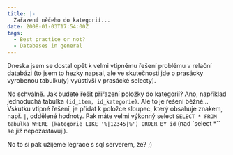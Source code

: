 ```yaml
---
title: |-
  Zařazení něčeho do kategorií...
date: 2008-01-03T17:54:00Z
tags:
  - Best practice or not?
  - Databases in general
---
```

Dneska jsem se dostal opět k velmi vtipnému řešení problému v relační databázi (to jsem to hezky napsal, ale ve skutečnosti jde o prasácky vyrobenou tabulku(y) vyústivší v prasácké selecty).

No schválně. Jak budete řešit přiřazení položky do kategorií? Ano, například jednoduchá tabulka `(id_item, id_kategorie)`. Ale to je řešení běžné... Vskutku vtipné řešení, je přidat k položce sloupec, který obsahuje znakem, např. `|`, oddělené hodnoty. Pak máte velmi výkonný select `SELECT * FROM tabulka WHERE (kategorie LIKE '%|12345|%') ORDER BY id` (nad `select *`` se již nepozastavuji).

No to si pak užijeme legrace s sql serverem, že? ;)